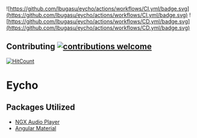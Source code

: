 ![https://github.com/lbugasu/eycho/actions/workflows/CI.yml/badge.svg](https://github.com/lbugasu/eycho/actions/workflows/CI.yml/badge.svg)
![https://github.com/lbugasu/eycho/actions/workflows/CD.yml/badge.svg](https://github.com/lbugasu/eycho/actions/workflows/CD.yml/badge.svg)
## Contributing [![contributions welcome](https://img.shields.io/badge/contributions-welcome-brightgreen.svg?style=flat)](https://github.com/dwyl/esta/issues)
[![HitCount](http://hits.dwyl.com/lbugasu/eycho.svg)](http://hits.dwyl.com/lbugasu/eycho)


# Eycho

## Packages Utilized
- [NGX Audio Player](https://vmudigal.github.io/ngx-audio-player/guide/getting-started)
- [Angular Material](https://material.angular.io/)
